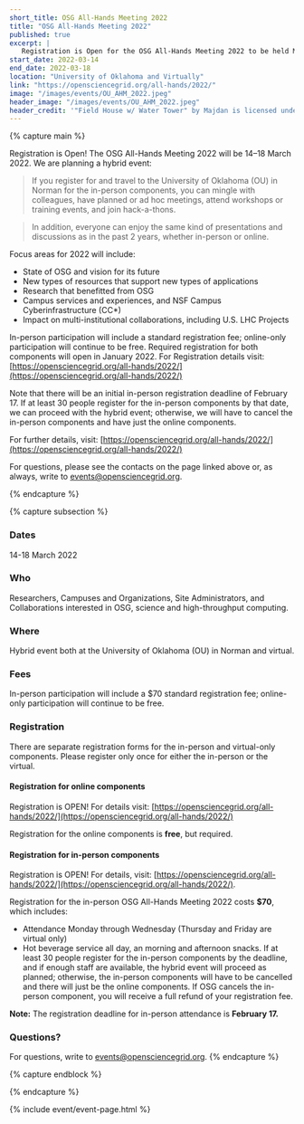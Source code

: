 ```yaml
---
short_title: OSG All-Hands Meeting 2022
title: "OSG All-Hands Meeting 2022"
published: true
excerpt: |
   Registration is Open for the OSG All-Hands Meeting 2022 to be held March 14-18 at the University of Oklahoma (OU) in Norman and virtually. We are planning a hybrid event. If you register for and travel to the University of Oklahoma (OU) in Norman for the in-person components, you can mingle with colleagues, have planned or ad hoc meetings, attend workshops or training events, and join hack-a-thons. In addition, everyone can enjoy the same kind of presentations and discussions as in the past 2 years, whether in-person or online.
start_date: 2022-03-14
end_date: 2022-03-18
location: "University of Oklahoma and Virtually"
link: "https://opensciencegrid.org/all-hands/2022/"
image: "/images/events/OU_AHM_2022.jpeg"
header_image: "/images/events/OU_AHM_2022.jpeg"
header_credit: '"Field House w/ Water Tower" by Majdan is licensed under CC BY-NC-SA 2.0. To view a copy of this license, visit https://creativecommons.org/licenses/by-nc-sa/2.0/?ref=openverse&atype=rich'
---
```


{% capture main %}

Registration is Open! The OSG All-Hands Meeting 2022 will be 14–18 March 2022. We are planning a hybrid event:

>If you register for and travel to the University of Oklahoma (OU) in Norman for the in-person components, you can mingle with colleagues, have planned or ad hoc meetings, attend workshops or training events, and join hack-a-thons.

>In addition, everyone can enjoy the same kind of presentations and discussions as in the past 2 years, whether in-person or online.

Focus areas for 2022 will include:
- State of OSG and vision for its future
- New types of resources that support new types of applications
- Research that benefitted from OSG
- Campus services and experiences, and NSF Campus Cyberinfrastructure (CC*)
- Impact on multi-institutional collaborations, including U.S. LHC Projects

In-person participation will include a standard registration fee; online-only participation will continue to be free. Required registration for both components will open in January 2022. For Registration details visit: [https://opensciencegrid.org/all-hands/2022/](https://opensciencegrid.org/all-hands/2022/)

Note that there will be an initial in-person registration deadline of February 17. If at least 30 people register for the in-person components by that date, we can proceed with the hybrid event; otherwise, we will have to cancel the in-person components and have just the online components.

For further details, visit: [https://opensciencegrid.org/all-hands/2022/](https://opensciencegrid.org/all-hands/2022/)

For questions, please see the contacts on the page linked above or, as always, write to <events@opensciencegrid.org>.

{% endcapture %}

{% capture subsection %}
### Dates

14-18 March 2022


### Who

Researchers, Campuses and Organizations, Site Administrators, and Collaborations interested in OSG, science and high-throughput computing.


### Where

Hybrid event both at the University of Oklahoma (OU) in Norman and virtual.


### Fees

In-person participation will include a $70 standard registration fee; online-only participation will continue to be free.


### Registration

There are separate registration forms for the in-person and virtual-only components. Please register only once for either the in-person or the virtual. 

#### Registration for online components
Registration is OPEN! For details visit: [https://opensciencegrid.org/all-hands/2022/](https://opensciencegrid.org/all-hands/2022/)


Registration for the online components is **free**, but required.


#### Registration for in-person components
Registration is OPEN! For details, visit: [https://opensciencegrid.org/all-hands/2022/](https://opensciencegrid.org/all-hands/2022/).

Registration for the in-person OSG All-Hands Meeting 2022 costs **$70**, which includes:
- Attendance Monday through Wednesday (Thursday and Friday are virtual only)
- Hot beverage service all day, an morning and afternoon snacks. 
If at least 30 people register for the in-person components by the deadline, and if enough staff are available, the hybrid event will proceed as planned; otherwise, the in-person components will have to be cancelled and there will just be the online components. If OSG cancels the in-person component, you will receive a full refund of your registration fee. 

**Note:** The registration deadline for in-person attendance is **February 17.**

### Questions?

For questions, write to <events@opensciencegrid.org>.
{% endcapture %}

{% capture endblock %}



{% endcapture %}

{% include event/event-page.html %}
